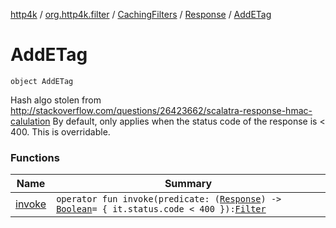 [http4k](../../../../index.md) / [org.http4k.filter](../../../index.md) / [CachingFilters](../../index.md) / [Response](../index.md) / [AddETag](./index.md)

# AddETag

`object AddETag`

Hash algo stolen from http://stackoverflow.com/questions/26423662/scalatra-response-hmac-calulation
By default, only applies when the status code of the response is &lt; 400. This is overridable.

### Functions

| Name | Summary |
|---|---|
| [invoke](invoke.md) | `operator fun invoke(predicate: (`[`Response`](../../../../org.http4k.core/-response/index.md)`) -> `[`Boolean`](https://kotlinlang.org/api/latest/jvm/stdlib/kotlin/-boolean/index.html)` = { it.status.code < 400 }): `[`Filter`](../../../../org.http4k.core/-filter.md) |
